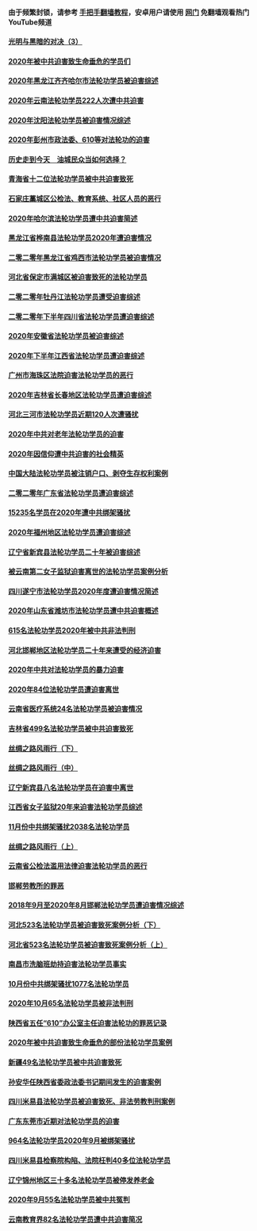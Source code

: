 #### 由于频繁封锁，请参考 [手把手翻墙教程](https://github.com/gfw-breaker/guides/wiki/)，安卓用户请使用 [网门](https://github.com/gfw-breaker/nogfw/blob/master/dl.md?t=01311500) 免翻墙观看热门YouTube频道 

#### [光明与黑暗的对决（3）](../pages/328/419140.md?t=01311500) 

#### [2020年被中共迫害致生命垂危的学员们](../pages/328/419132.md?t=01311500) 

#### [2020年黑龙江齐齐哈尔市法轮功学员被迫害综述](../pages/328/419175.md?t=01311500) 

#### [2020年云南法轮功学员222人次遭中共迫害](../pages/328/419130.md?t=01311500) 

#### [2020年沈阳法轮功学员被迫害情况综述](../pages/328/419088.md?t=01311500) 

#### [2020年彭州市政法委、610等对法轮功的迫害](../pages/328/419092.md?t=01311500) 

#### [历史走到今天　油城民众当如何选择？](../pages/328/419084.md?t=01311500) 

#### [青海省十二位法轮功学员被中共迫害致死](../pages/328/419002.md?t=01311500) 

#### [石家庄藁城区公检法、教育系统、社区人员的恶行](../pages/328/419000.md?t=01311500) 

#### [2020年哈尔滨法轮功学员遭中共迫害简述](../pages/328/418966.md?t=01311500) 

#### [黑龙江省桦南县法轮功学员2020年遭迫害情况](../pages/328/418993.md?t=01311500) 

#### [二零二零年黑龙江省鸡西市法轮功学员被迫害情况](../pages/328/418957.md?t=01311500) 

#### [河北省保定市满城区被迫害致死的法轮功学员](../pages/328/418806.md?t=01311500) 

#### [二零二零年牡丹江法轮功学员遭受迫害综述](../pages/328/418822.md?t=01311500) 

#### [二零二零年下半年四川省法轮功学员遭迫害综述](../pages/328/418762.md?t=01311500) 

#### [2020年安徽省法轮功学员被迫害综述](../pages/328/418751.md?t=01311500) 

#### [2020年下半年江西省法轮功学员遭迫害综述](../pages/328/418732.md?t=01311500) 

#### [广州市海珠区法院迫害法轮功学员的恶行](../pages/328/418722.md?t=01311500) 

#### [2020年吉林省长春地区法轮功学员遭迫害综述](../pages/328/418422.md?t=01311500) 

#### [河北三河市法轮功学员近期120人次遭骚扰](../pages/328/418620.md?t=01311500) 

#### [2020年中共对老年法轮功学员的迫害](../pages/328/418627.md?t=01311500) 

#### [2020年因信仰遭中共迫害的社会精英](../pages/328/418601.md?t=01311500) 

#### [中国大陆法轮功学员被注销户口、剥夺生存权利案例](../pages/328/418575.md?t=01311500) 

#### [二零二零年广东省法轮功学员遭迫害综述](../pages/328/418452.md?t=01311500) 

#### [15235名学员在2020年遭中共绑架骚扰](../pages/328/418447.md?t=01311500) 

#### [2020年福州地区法轮功学员遭迫害综述](../pages/328/418352.md?t=01311500) 

#### [辽宁省新宾县法轮功学员二十年被迫害综述](../pages/328/418318.md?t=01311500) 

#### [被云南第二女子监狱迫害离世的法轮功学员案例分析](../pages/328/417986.md?t=01311500) 

#### [四川遂宁市法轮功学员2020年度遭迫害情况简述](../pages/328/418083.md?t=01311500) 

#### [2020年山东省潍坊市法轮功学员遭中共迫害概述](../pages/328/418128.md?t=01311500) 

#### [615名法轮功学员2020年被中共非法判刑](../pages/328/418123.md?t=01311500) 

#### [河北邯郸地区法轮功学员二十年来遭受的经济迫害](../pages/328/417554.md?t=01311500) 

#### [2020年中共对法轮功学员的暴力迫害](../pages/328/416854.md?t=01311500) 

#### [2020年84位法轮功学员遭迫害离世](../pages/328/416947.md?t=01311500) 

#### [云南省医疗系统24名法轮功学员被迫害情况](../pages/328/416978.md?t=01311500) 

#### [吉林省499名法轮功学员被中共迫害致死](../pages/328/416519.md?t=01311500) 

#### [丝绸之路风雨行（下）](../pages/328/416166.md?t=01311500) 

#### [丝绸之路风雨行（中）](../pages/328/416165.md?t=01311500) 

#### [辽宁新宾县八名法轮功学员在迫害中离世](../pages/328/416383.md?t=01311500) 

#### [江西省女子监狱20年来迫害法轮功学员综述](../pages/328/416327.md?t=01311500) 

#### [11月份中共绑架骚扰2038名法轮功学员](../pages/328/416210.md?t=01311500) 

#### [丝绸之路风雨行（上）](../pages/328/416167.md?t=01311500) 

#### [云南省公检法滥用法律迫害法轮功学员的恶行](../pages/328/416012.md?t=01311500) 

#### [邯郸劳教所的罪恶](../pages/328/415894.md?t=01311500) 

#### [2018年9月至2020年8月邯郸法轮功学员遭迫害情况综述](../pages/328/415563.md?t=01311500) 

#### [河北523名法轮功学员被迫害致死案例分析（下）](../pages/328/414942.md?t=01311500) 

#### [河北省523名法轮功学员被迫害致死案例分析（上）](../pages/328/414941.md?t=01311500) 

#### [南昌市洗脑班劫持迫害法轮功学员事实](../pages/328/415048.md?t=01311500) 

#### [10月份中共绑架骚扰1077名法轮功学员](../pages/328/414995.md?t=01311500) 

#### [2020年10月65名法轮功学员被非法判刑](../pages/328/414617.md?t=01311500) 

#### [陕西省五任“610”办公室主任迫害法轮功的罪恶记录](../pages/328/414486.md?t=01311500) 

#### [2020年被中共迫害致生命垂危的部份法轮功学员案例](../pages/328/414427.md?t=01311500) 

#### [新疆49名法轮功学员被中共迫害致死](../pages/328/414290.md?t=01311500) 

#### [孙安华任陕西省委政法委书记期间发生的迫害案例](../pages/328/414015.md?t=01311500) 

#### [四川米易县法轮功学员被迫害致死、非法劳教判刑案例](../pages/328/413847.md?t=01311500) 

#### [广东东莞市近期对法轮功学员的迫害](../pages/328/413888.md?t=01311500) 

#### [964名法轮功学员2020年9月被绑架骚扰](../pages/328/413838.md?t=01311500) 

#### [四川米易县检察院构陷、法院枉判40多位法轮功学员](../pages/328/413691.md?t=01311500) 

#### [辽宁锦州地区三十多名法轮功学员被停发养老金](../pages/328/413687.md?t=01311500) 

#### [2020年9月55名法轮功学员被中共冤判](../pages/328/413572.md?t=01311500) 

#### [云南教育界82名法轮功学员遭中共迫害简况](../pages/328/413422.md?t=01311500) 

